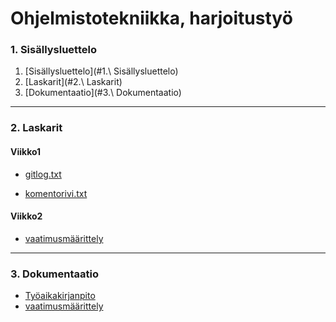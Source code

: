 Ohjelmistotekniikka, harjoitustyö
============
### 1. Sisällysluettelo
1. [Sisällysluettelo](#1.\ Sisällysluettelo)
2. [Laskarit](#2.\ Laskarit)
3. [Dokumentaatio](#3.\ Dokumentaatio)


-----------

### 2. Laskarit


#### Viikko1

* [gitlog.txt](laskarit/viikko1/gitlog.txt)

* [komentorivi.txt](laskarit/viikko1/komentorivi.txt)



#### Viikko2

* [vaatimusmäärittely](documentation/requirement_analysis.md)

---

### 3. Dokumentaatio


* [Työaikakirjanpito](documentation/hours.md)
* [vaatimusmäärittely](documentation/requirement_analysis.md)
